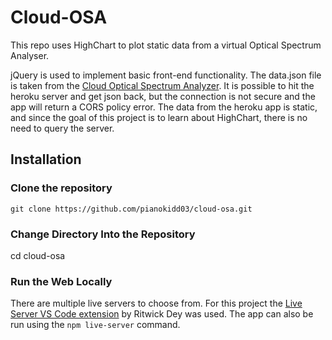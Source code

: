 # Cloud-OSA
This repo uses HighChart to plot static data from a virtual Optical Spectrum Analyser.

jQuery is used to implement basic front-end functionality. The data.json file is taken from the [Cloud Optical Spectrum Analyzer](http://flaskosa.herokuapp.com/). It is possible to hit the heroku server and get json back, but the connection is not secure and the app will return a CORS policy error. The data from the heroku app is static, and since the goal of this project is to learn about HighChart, there is no need to query the server. 

## Installation
### Clone the repository
`git clone https://github.com/pianokidd03/cloud-osa.git`

### Change Directory Into the Repository
cd cloud-osa

### Run the Web Locally
There are multiple live servers to choose from. For this project the [Live Server VS Code extension](https://marketplace.visualstudio.com/items?itemName=ritwickdey.LiveServer) by Ritwick Dey was used. The app can also be run using the `npm live-server` command.
